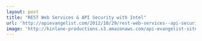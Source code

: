 ```yaml
---
layout: post
title: "REST Web Services & API Security with Intel"
url: 'http://apievangelist.com/2012/10/29/rest-web-services--api-security-with-intel/'
image: 'http://kinlane-productions.s3.amazonaws.com/api-evangelist-site/blog/Intel-IESG-Logo.png'
---
```


